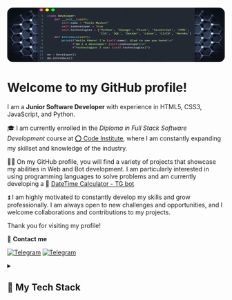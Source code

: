 ![Introduce by Python Class](images/introduce.png)

# Welcome to my GitHub profile!
I am a **Junior Software Developer** with experience in HTML5, CSS3, JavaScript, and Python.

:mortar_board: I am currently enrolled in the _Diploma in Full Stack Software Development_ course at [:o: Code Institute](https://codeinstitute.net), where I am constantly expanding my skillset and knowledge of the industry.

👨‍💻 On my GitHub profile, you will find a variety of projects that showcase my abilities in Web and Bot development. I am particularly interested in using programming languages to solve problems and am currently developing a 🤖 [DateTime Calculator - TG bot](https://github.com/FlashDrag/DateCalcBot)

:arrow_double_up: I am highly motivated to constantly develop my skills and grow professionally. I am always open to new challenges and opportunities, and I welcome collaborations and contributions to my projects.

Thank you for visiting my profile!

:incoming_envelope: **Contact me**

[<img src='https://img.shields.io/badge/Telegram-333333?style=for-the-badge&logo=telegram&logoColor=white&style=plastic&logoWidth=20&labelColor=2CA5E0' alt='Telegram'>](https://t.me/flashdrag) [<img src='https://img.shields.io/badge/LinkedIn-333333?style=for-the-badge&logo=linkedin&logoColor=white&style=plastic&logoWidth=20&labelColor=0077B5' alt='Telegram'>](https://www.linkedin.com/in/pavlo-myskov)

<details>
<summary><h2>🔶 My Tech Stack</h2></summary>

- ### Programming Languages
    ![JavaScript](https://img.shields.io/badge/JavaScript-222222?&style=for-the-badge&logo=javascript&logoColor=white&logoWidth=20&labelColor=c2bc15) ![Python](https://img.shields.io/badge/Python-222222?style=for-the-badge&logo=python&logoColor=white&logoWidth=20&labelColor=366E9C) ![HTML5](https://img.shields.io/badge/HTML5-222222?style=for-the-badge&logo=html5&logoColor=white&logoWidth=20&labelColor=E34F26) ![Css3](https://img.shields.io/badge/CSS3-222222?style=for-the-badge&logo=css3&logoColor=white&logoWidth=20&labelColor=1572B6)


- ### Frameworks & Libraries
    - #### Python
        ![Flask](https://img.shields.io/badge/Flask-222222?style=for-the-badge&logo=flask&logoColor=white&logoWidth=20&labelColor=000) ![Aiogram](https://img.shields.io/badge/Aiogram-222222?style=for-the-badge&logo=telegram&logoColor=white&labelColor=blue)

        ![Requests](https://img.shields.io/badge/Requests-222222?style=for-the-badge) ![Beautiful Soup](https://img.shields.io/badge/Beautiful_Soup-222222?style=for-the-badge)

        ![Unitest](https://img.shields.io/badge/unitest-222222?style=for-the-badge) ![PyTest](https://img.shields.io/badge/PyTest-222222?style=for-the-badge) ![Pydantic](https://img.shields.io/badge/Pydantic-222222?style=for-the-badge)

        ![datetime](https://img.shields.io/badge/Datetime-222222?style=for-the-badge) ![dateutil](https://img.shields.io/badge/Dateutil-222222?style=for-the-badge)

        ![Virtualenv](https://img.shields.io/badge/Virtualenv-222222?style=for-the-badge)

    - #### JavaScript
        ![Node.js](https://img.shields.io/badge/Node.js-222222?style=for-the-badge&logo=nodedotjs&logoColor=white&logoWidth=20&labelColor=339933)


- ### Databases
    ![Redis](https://img.shields.io/badge/Redis-222222?style=for-the-badge&logo=redis&logoColor=white&logoWidth=20&labelColor=CC0000)

    ![PostgeSQL](https://img.shields.io/badge/PostgreSQL-222222?style=for-the-badge&logo=postgresql&logoColor=white&logoWidth=20&labelColor=316192) ![MysSQL](https://img.shields.io/badge/MySql-222222?style=for-the-badge&logo=mysql&logoColor=white&logoWidth=20&labelColor=165564)


- ### IDE's, Version Control, Other development environments
    ![VSCode](https://img.shields.io/badge/VSCode-222222?style=for-the-badge&logo=visual%20studio%20code&logoColor=white&logoWidth=20&labelColor=0078D4) ![GITpod](https://img.shields.io/badge/Gitpod-222222?style=for-the-badge&logo=Gitpod&logoColor=white&logoWidth=20&labelColor=FFAE33)

    ![GIT](https://img.shields.io/badge/GIT-222222?style=for-the-badge&logo=GIT&logoColor=white&logoWidth=20&labelColor=E44C30) ![GITHub](https://img.shields.io/badge/GitHub-222222?style=for-the-badge&logo=GitHub&logoColor=000&logoWidth=20&labelColor=C2C2C2)

    ![Linux](https://img.shields.io/badge/Linux-222222?style=for-the-badge&logo=linux&logoColor=000&logoWidth=20&labelColor=FCC624) ![GNU Bash](https://img.shields.io/badge/GNU%20Bash-222222?style=for-the-badge&logo=GNU%20Bash&logoColor=000&logoWidth=20&labelColor=4EAA25) ![powershell](https://img.shields.io/badge/powershell-222222?style=for-the-badge&logo=powershell&logoColor=white&logoWidth=20&labelColor=5391FE)


- ### Hosting
    ![GitHub pages](https://img.shields.io/badge/GitHub%20Pages-222222?style=for-the-badge&logo=GitHub&logoColor=black&logoWidth=20&labelColor=C2C2C2) ![Heroku](https://img.shields.io/badge/Heroku-222222?style=for-the-badge&logo=heroku&logoColor=white&logoWidth=20&labelColor=430098)

- ### Other tools
    ![Balsamiq](https://img.shields.io/badge/Balsamiq-222222?style=for-the-badge) ![Markdown](https://img.shields.io/badge/Markdown-222222?style=for-the-badge&logo=Markdown&logoColor=white)

    ![Chrome DevTools](https://img.shields.io/badge/Chrome_DevTools-222222?style=for-the-badge&logo=Google-chrome&logoColor=white&logoWidth=20&labelColor=4285F4)

    ![Postman](https://img.shields.io/badge/Postman-222222?style=for-the-badge&logo=Postman&logoColor=white&logoWidth=20&labelColor=FF6C37) ![json](https://img.shields.io/badge/json-222222?style=for-the-badge&logo=json&logoColor=white&logoWidth=20&labelColor=5E5C5C)

    ![Adobe Photoshop](https://img.shields.io/badge/Adobe%20Photoshop-222222?style=for-the-badge&logo=Adobe%20Photoshop&logoColor=white&logoWidth=20&labelColor=31A8FF) ![Font Awesome](https://img.shields.io/badge/Font_Awesome-222222?style=for-the-badge&logo=fontawesome&logoColor=white&logoWidth=20&labelColor=339AF0)

</details>

<!-- Template
![](https://img.shields.io/badge/...-222222?style=for-the-badge&logo=...&logoColor=white&logoWidth=20&labelColor=...)
-->